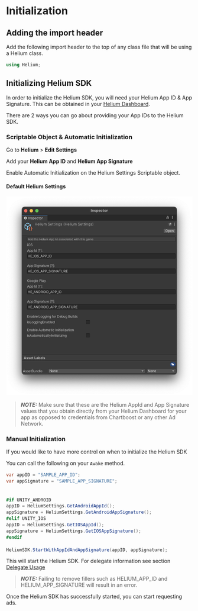 # Initialization

## Adding the import header

Add the following import header to the top of any class file that will be using a Helium class.

```c#
using Helium;
```

## Initializing Helium SDK

In order to initialize the Helium SDK, you will need your Helium App ID & App Signature. This can be obtained in your [Helium Dashboard](https://helium.chartboost.com
).

There are 2 ways you can go about providing your App IDs to the Helium SDK.

### Scriptable Object & Automatic Initialization

Go to **Helium** > **Edit Settings**

Add your **Helium App ID** and **Helium App Signature**

Enable Automatic Initialization on the Helium Settings Scriptable object.

#### Default Helium Settings

![Helium Settings](../images/helium-settings.png)

> **_NOTE:_** Make sure that these are the Helium AppId and App Signature values that you obtain directly from your Helium Dashboard for your app as opposed to credentials from Chartboost or any other Ad Network.

### Manual Initialization

If you would like to have more control on when to initialize the Helium SDK

You can call the following on your `Awake` method.

```c#
var appID = "SAMPLE_APP_ID";
var appSignature = "SAMPLE_APP_SIGNATURE";


#if UNITY_ANDROID
appID = HeliumSettings.GetAndroidAppId();
appSignature = HeliumSettings.GetAndroidAppSignature();
#elif UNITY_IOS
appID = HeliumSettings.GetIOSAppId();
appSignature = HeliumSettings.GetIOSAppSignature();
#endif

HeliumSDK.StartWithAppIdAndAppSignature(appID, appSignature);
```

This will start the Helium SDK. For delegate information see section [Delegate Usage](delegate-usage.md)

> **_NOTE:_** Failing to remove fillers such as HELIUM_APP_ID and HELIUM_APP_SIGNATURE will result in an error.

Once the Helium SDK has successfully started, you can start requesting ads.
